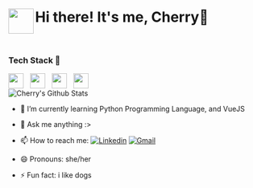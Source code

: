 # <img src="assets/gifs/cool_cat.gif" align="left" width="50px"> Hi there! It's me, Cherry👋
<br/>

### Tech Stack 💪 

<img align="left" width="30px" style="padding-right: 10px;" src="https://cdn.jsdelivr.net/gh/devicons/devicon@latest/icons/laravel/laravel-original.svg"/>
<img align="left" width="30px" style="padding-right: 10px;" src="https://cdn.jsdelivr.net/gh/devicons/devicon@latest/icons/php/php-original.svg"/>
<img align="left" width="30px" style="padding-right: 10px;" src="https://cdn.jsdelivr.net/gh/devicons/devicon/icons/figma/figma-original.svg"/>
<img align="left" width="30px" style="padding-right: 10px;" src="https://cdn.jsdelivr.net/gh/devicons/devicon@latest/icons/java/java-original-wordmark.svg"/>

<br/>

![Cherry's Github Stats](https://github-readme-stats.vercel.app/api?username=CH3RRYANNE&theme=synthwave&show_icons=true)

- 🌱 I’m currently learning Python Programming Language, and VueJS
- 💬 Ask me anything :>
- 📫 How to reach me: [![Linkedin](https://img.shields.io/badge/-LinkedIn-blue?style=flat&logo=Linkedin&logoColor=white)](www.linkedin.com/in/cherry-dagunan) [![Gmail](https://img.shields.io/badge/-Gmail-c14438?style=flat&logo=Gmail&logoColor=white)](mailto:cherryannedagunan@gmail.com)

- 😄 Pronouns: she/her
- ⚡ Fun fact: i like dogs 

